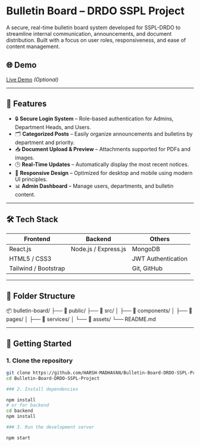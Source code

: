 # Bulletin Board – DRDO SSPL Project

A secure, real-time bulletin board system developed for SSPL-DRDO to streamline internal communication, announcements, and document distribution. Built with a focus on user roles, responsiveness, and ease of content management.

## 🌐 Demo

[Live Demo](https://Harsh-Madhavan.github.io/Bulletin-Board-DRDO-SSPL-Project/) *(Optional)*

---

## 🔧 Features

- 🔒 **Secure Login System** – Role-based authentication for Admins, Department Heads, and Users.
- 🗂️ **Categorized Posts** – Easily organize announcements and bulletins by department and priority.
- 📥 **Document Upload & Preview** – Attachments supported for PDFs and images.
- 🕒 **Real-Time Updates** – Automatically display the most recent notices.
- 🎨 **Responsive Design** – Optimized for desktop and mobile using modern UI principles.
- 📊 **Admin Dashboard** – Manage users, departments, and bulletin content.

---

## 🛠️ Tech Stack

| Frontend             | Backend              | Others             |
|----------------------|----------------------|--------------------|
| React.js             | Node.js / Express.js | MongoDB            |
| HTML5 / CSS3         |                      | JWT Authentication |
| Tailwind / Bootstrap |                      | Git, GitHub        |

---

## 📁 Folder Structure

📦 bulletin-board/
├── 📁 public/
├── 📁 src/
│ ├── 📁 components/
│ ├── 📁 pages/
│ ├── 📁 services/
│ └── 📁 assets/
└── README.md


---

## 🚀 Getting Started

### 1. Clone the repository

```bash
git clone https://github.com/HARSH-MADHAVAN/Bulletin-Board-DRDO-SSPL-Project.git
cd Bulletin-Board-DRDO-SSPL-Project

### 2. Install dependencies

npm install
# or for backend
cd backend
npm install

### 3. Run the development server

npm start
